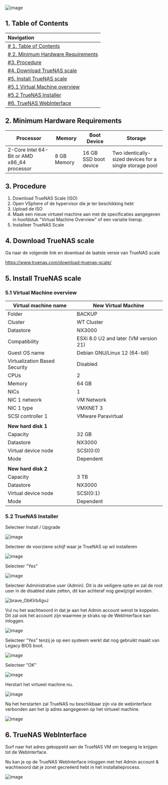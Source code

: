 ![image](https://github.com/michaelthielemans/ProjectHosting/assets/119003253/818125a7-a61a-43bf-9510-b625ca707e70)

## 1. Table of Contents 

| Navigation |             
| :-------------------------------------------------  |
| [# 1. Table of Contents](#1-table-of-contents)             |
| [# 2. Minimum Hardware Requirements](#2-minimum-hardware-requirements)  |
| [#3. Procedure](#3-procedure)                     |
| [#4. Download TrueNAS scale](#4-download-truenas-scale)       |
| [#5. Install TrueNAS scale](#5-install-truenas-scale)         |
| [#5.1 Virtual Machine overview](#51-virtual-machine-overview)     |
| [#5.2 TrueNAS Installer](#52-truenas-installer)           |
| [#6. TrueNAS WebInterface](#6-truenas-webinterface)         |


## 2. Minimum Hardware Requirements
| Processor                                   | Memory      | Boot Device           | Storage                                                 |
| ------------------------------------------- | ----------- | --------------------- | ------------------------------------------------------- |
| 2-Core Intel 64-Bit or AMD x86_64 processor | 8 GB Memory | 16 GB SSD boot device | Two identically-sized devices for a single storage pool |

## 3. Procedure

1. Download TrueNAS Scale (ISO)
2. Open VSphere of de hypervisor die je ter beschikking hebt
3. Upload de ISO 
4. Maak een nieuw virtueel machine aan met de specificaties aangegeven in hoofdstuk "Virtual Machine Overview" of een variatie hierop. 
5. Installeer TrueNAS Scale 

## 4. Download TrueNAS scale 

Ga naar de volgende link en download de laatste versie van TrueNAS scale 

https://www.truenas.com/download-truenas-scale/

## 5. Install TrueNAS scale

### 5.1 Virtual Machine overview

| Virtual machine name          | New Virtual Machine                   |
| ----------------------------- | ------------------------------------- |
| Folder                        | BACKUP                                |
| Cluster                       | WT Cluster                            |
| Datastore                     | NX3000                                |
| Compatibility                 | ESXi 8.0 U2 and later (VM version 21) |
| Guest OS name                 | Debian GNU/Linux 12 (64-bit)          |
| Virtualization Based Security | Disabled                              |
| CPUs                          | 2                                     |
| Memory                        | 64 GB                                 |
| NICs                          | 1                                     |
| NIC 1 network                 | VM Network                            |
| NIC 1 type                    | VMXNET 3                              |
| SCSI controller 1             | VMware Paravirtual                    |
|                               |                                       |
| **New hard disk 1**           |                                       |
| Capacity                      | 32 GB                                 |
| Datastore                     | NX3000                                |
| Virtual device node           | SCSI(0:0)                             |
| Mode                          | Dependent                             |
|                               |                                       |
| **New hard disk 2**           |                                       |
| Capacity                      | 3 TB                                  |
| Datastore                     | NX3000                                |
| Virtual device node           | SCSI(0:1)                             |
| Mode                          | Dependent                             |

### 5.2 TrueNAS Installer 

Selecteer Install / Upgrade

![image](https://github.com/michaelthielemans/ProjectHosting/assets/119003253/e9d9d57d-62ad-4475-803e-f7e37d1ffe69)

Selecteer de voorziene schijf waar je TrueNAS op wil installeren 

![image](https://github.com/michaelthielemans/ProjectHosting/assets/119003253/1ce9bdea-d17c-442d-af77-7d9a7ae0952c)

Selecteer "Yes" 

![image](https://github.com/michaelthielemans/ProjectHosting/assets/119003253/3a69f0ee-df1a-40e3-90d9-03709a36bb90)

Selecteer Administrative user (Admin). Dit is de veiligere optie en zal de root user in de disabled state zetten, dit kan achteraf nog gewijzigd worden.

![brave_ObKIrb4gvJ](https://github.com/michaelthielemans/ProjectHosting/assets/119003253/21163132-0147-4819-bc1f-5f28b9ce7987)

Vul nu het wachtwoord in dat je aan het Admin account wenst te koppelen. Dit zal ook het account zijn waarmee je straks op de WebInterface kan inloggen. 

![image](https://github.com/michaelthielemans/ProjectHosting/assets/119003253/1e19fb93-0850-4962-b4eb-d90bb6077367)

Selecteer "Yes" tenzij je op een systeem werkt dat nog gebruikt maakt van Legacy BIOS boot.

![image](https://github.com/michaelthielemans/ProjectHosting/assets/119003253/3f26fae0-4bb0-40fb-a8c4-e6adefb2e487)

Selecteer "OK"

![image](https://github.com/michaelthielemans/ProjectHosting/assets/119003253/cd37a133-23eb-48b5-b23e-02dadc3af485)

Herstart het virtueel machine nu.

![image](https://github.com/michaelthielemans/ProjectHosting/assets/119003253/9142902c-181a-4850-a590-30626c7e4f34)

Na het herstarten zal TrueNAS nu beschikbaar zijn via de webinterface verbonden aan het ip adres aangegeven op het virtueel machine. 

![image](https://github.com/michaelthielemans/ProjectHosting/assets/119003253/37b6e2eb-36e7-4318-9608-58aa0b8b23c8)

## 6. TrueNAS WebInterface

Surf naar het adres gekoppeld aan de TrueNAS VM om toegang te krijgen tot de WebInterface. 

Nu kan je op de TrueNAS WebInterface inloggen met het Admin account & wachtwoord dat je zonet gecreëerd hebt in het installatieprocess. 

![image](https://github.com/michaelthielemans/ProjectHosting/assets/119003253/352f947e-5848-4a51-8802-885ec9630c2b)

